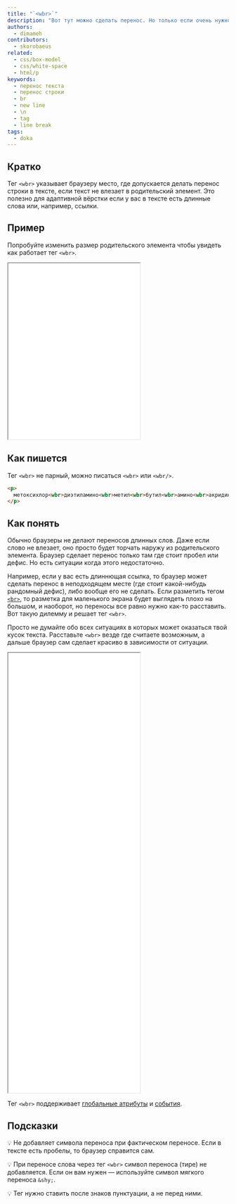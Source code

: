 ```yaml
---
title: "`<wbr>`"
description: "Вот тут можно сделать перенос. Но только если очень нужно."
authors:
  - dimameh
contributors:
  - skorobaeus
related:
  - css/box-model
  - css/white-space
  - html/p
keywords:
  - перенос текста
  - перенос строки
  - br
  - new line
  - \n
  - tag
  - line break
tags:
  - doka
---
```


## Кратко

Тег `<wbr>` указывает браузеру место, где допускается делать перенос строки в тексте, если текст не влезает в родительский элемент. Это полезно для адаптивной вёрстки если у вас в тексте есть длинные слова или, например, ссылки.

## Пример

Попробуйте изменить размер родительского элемента чтобы увидеть как работает тег `<wbr>`.

<iframe title="Переносы текста" src="demos/usage-example/" height="400"></iframe>

## Как пишется

Тег `<wbr>` не парный, можно писаться `<wbr>` или `<wbr/>`.

```html
<p>
  метоксихлор<wbr>диэтиламино<wbr>метил<wbr>бутил<wbr>амино<wbr>акридин
</p>
```

## Как понять

Обычно браузеры не делают переносов длинных слов. Даже если слово не влезает, оно просто будет торчать наружу из родительского элемента. Браузер сделает перенос только там где стоит пробел или дефис. Но есть ситуации когда этого недостаточно.

Например, если у вас есть длиннющая ссылка, то браузер может сделать перенос в неподходящем месте (где стоит какой-нибудь рандомный дефис), либо вообще его не сделать. Если разметить тегом [`<br>`](/html/br/), то разметка для маленького экрана будет выглядеть плохо на большом, и наоборот, но переносы все равно нужно как-то расставить. Вот такую дилемму и решает тег `<wbr>`.

Просто не думайте обо всех ситуациях в которых может оказаться твой кусок текста. Расставьте `<wbr>` везде где считаете возможным, а дальше браузер сам сделает красиво в зависимости от ситуации.

<iframe title="Переносы текста" src="demos/diffrent-screens/" height="1000"></iframe>

Тег `<wbr>` поддерживает [глобальные атрибуты](/html/global-attrs/) и [события](/js/events/).

## Подсказки

💡 Не добавляет символа переноса при фактическом переносе. Если в тексте есть пробелы, то браузер справится сам.

💡 При переносе слова через тег `<wbr>` символ переноса (тире) не добавляется. Если он вам нужен — используйте символ мягкого переноса `&shy;`.

💡 Тег нужно ставить после знаков пунктуации, а не перед ними.
